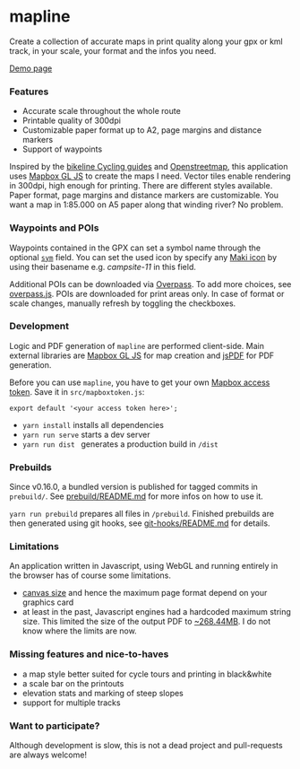 # mapline

Create a collection of accurate maps in print quality along your gpx or kml track, in your scale,
your format and the infos you need.

[Demo page](https://sgelb.github.io/mapline/)


### Features
- Accurate scale throughout the whole route
- Printable quality of 300dpi
- Customizable paper format up to A2, page margins and distance markers
- Support of waypoints

Inspired by the [bikeline Cycling guides](http://www.esterbauer.com/international.html) and
[Openstreetmap](https://www.openstreetmap.org/about), this application uses [Mapbox GL
JS](https://www.mapbox.com/mapbox-gl-js/api/) to create the maps I need. Vector tiles enable
rendering in 300dpi, high enough for printing. There are different styles available. Paper format,
page margins and distance markers are customizable. You want a map in 1:85.000 on A5 paper along
that winding river? No problem.


### Waypoints and POIs

Waypoints contained in the GPX can set a symbol name through the optional
[`sym`](https://www.rigacci.org/wiki/doku.php/tecnica/gps_cartografia_gis/gpx) field. You can set
the used icon by specify any [Maki icon](https://www.labs.mapbox.com/maki-icons/) by using their
basename e.g. _campsite-11_ in this field.

Additional POIs can be downloaded via [Overpass](https://wiki.openstreetmap.org/wiki/Overpass_API).
To add more choices, see
[overpass.js](https://github.com/sgelb/mapline/blob/master/src/overpass.js). POIs are downloaded for
print areas only. In case of format or scale changes, manually refresh by toggling the checkboxes.

### Development

Logic and PDF generation of `mapline` are performed client-side. Main external libraries are [Mapbox
GL JS](https://www.mapbox.com/mapbox-gl-js/) for map creation and
[jsPDF](https://github.com/MrRio/jsPDF) for PDF generation.

Before you can use `mapline`, you have to get your own [Mapbox access
token](https://docs.mapbox.com/help/glossary/access-token). Save it in `src/mapboxtoken.js`:

    export default '<your access token here>';

- `yarn install` installs all dependencies
- `yarn run serve` starts a dev server
- `yarn run dist ` generates a production build in `/dist`

### Prebuilds

Since v0.16.0, a bundled version is published for tagged commits in `prebuild/`. See
[prebuild/README.md](https://github.com/sgelb/mapline/blob/master/prebuild/README.md) for more infos
on how to use it.

`yarn run prebuild` prepares all files in `/prebuild`. Finished prebuilds are then generated using
git hooks, see
[git-hooks/README.md](https://github.com/sgelb/mapline/blob/master/git-hooks/README.md) for details.

### Limitations

An application written in Javascript, using WebGL and running entirely in the browser has of course
some limitations.

- [canvas size](https://webglstats.com/webgl/parameter/MAX_RENDERBUFFER_SIZE) and hence the maximum
  page format depend on your graphics card
- at least in the past, Javascript engines had a hardcoded maximum string size. This limited the
  size of the output PDF to
  [~268.44MB](https://github.com/atom/atom/issues/7210#issuecomment-160994222). I do not know where the limits are now.

### Missing features and nice-to-haves

- a map style better suited for cycle tours and printing in black&white
- a scale bar on the printouts
- elevation stats and marking of steep slopes
- support for multiple tracks

### Want to participate?

Although development is slow, this is not a dead project and pull-requests are always welcome!

